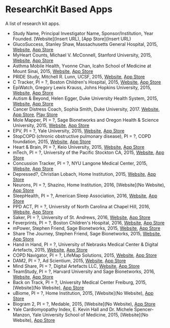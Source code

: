 # ResearchKit Based Apps
A list of research kit apps.

* Study Name, Principal Investigator Name, Sponsor/Institution, Year Founded. [Website](Insert URL), [App Store](Insert URL)
*	GlucoSuccess, Stanley Shaw, Massachusetts General Hospital, 2015, [Website](http://glucosuccess.org/), [App Store](https://itunes.apple.com/us/app/glucosuccess/id972143976?mt=8)
*	MyHeart Counts, Michael V. McConnell, Stanford University, 2015, [Website](https://med.stanford.edu/myheartcounts.html), [App Store](https://itunes.apple.com/us/app/myheart-counts/id972189947?mt=8)
*	Asthma Mobile Health, Yvonne Chan, Icahn School of Medicine at Mount Sinai, 2015, [Website](http://apps.icahn.mssm.edu/asthma/), [App Store](https://itunes.apple.com/us/app/asthma-health-by-mount-sinai/id972625668?mt=8)
*	PRIDE Study, Mitchell R. Lunn, UCSF, 2015, [Website](http://www.pridestudy.org/app/ucsf-pride-study-researchkit-app.html), [App Store](https://itunes.apple.com/us/app/pride-study/id1007044982?mt=8)
*	C Tracker, PI = ?, Boston Children's Hospital, 2015, [Website](http://c-tracker.chip.org/), [App Store](https://itunes.apple.com/us/app/c-tracker-research-study-on/id1045123122?mt=8)
*	EpiWatch, Gregory Lewis Krauss, Johns Hopkins University, 2015, [Website](https://itunes.apple.com/us/app/epiwatch/id1047757228?mt=8), [App Store](http://www.hopkinsmedicine.org/epiwatch)
*	Autism & Beyond, Helen Egger, Duke University Health System, 2015, [Website](https://autismandbeyond.researchkit.duke.edu/), [App Store](https://itunes.apple.com/us/app/autism-beyond/id1025327516?mt=8)
* Cancer Distress Coach, Sophia Smith, Duke University, 2017. [Website](http://www.dukecancerinstitute.org/distresscoach), [App Store](https://itunes.apple.com/us/app/cancer-distress-coach/id1128914290?ls=1&mt=8), [Play Store](https://play.google.com/store/apps/details?id=org.dihi.rfa.cancercoach)
*	Mole Mapper, PI = ?, Sage Bionetworks and Oregon Health & Science University, 2015, [Website](http://www.ohsu.edu/xd/health/services/dermatology/war-on-melanoma/mole-mapper.cfm), [App Store](https://itunes.apple.com/us/app/mole-mapper-melanoma-study/id1048337814?mt=8)
*	EPV, PI = ?, Yale University, 2015, [Website](http://klimanlabs.yale.edu/placenta/epv/), [App Store](https://itunes.apple.com/us/app/epv/id1031035790?mt=8)
*	StopCOPD (chronic obstructive pulmonary disease), PI = ?, COPD foundation, 2015, [Website](http://www.copdfoundation.org/), [App Store](https://itunes.apple.com/app/stopcopd/id1020845469?mt=8)
*	Heart & Brain, PI = ?, Keio University, 2015, [Website](http://www.keioep.com/heartbrain/), [App Store](https://itunes.apple.com/jp/app/heart-brain/id1058138791?mt=8)
*	mTech, PI = ?, University of the Pacific Stockton CA, 2015, [Website](http://rxv2.com/ed/mTECHICD.pdf), [App Store](https://itunes.apple.com/us/app/mtech-energy-drink-health/id1047567479?mt=8)
*	Concussion Tracker, PI = ?, NYU Langone Medical Center, 2015, [Website](http://nyulangone.org/apps/concussion-tracker-app), [App Store](https://itunes.apple.com/us/app/id1003284834?mt=8)
*	Depressed?, Christian Lobach, Home Institution, 2015, [Website](https://github.com/DerLobi/Depressed), [App Store](https://itunes.apple.com/app/depressed/id1062594092?mt=8)
*	Neurons, PI = ?, Shazino, Home Institution, 2016, [Website](No Website), [App Store](https://itunes.apple.com/app/neurons/id1060631628?ls=1&mt=8)
*	SleepHealth, PI = ?, American Sleep Association, 2016, [Website](http://www.sleeptember.org/sleephealthapp/), [App Store](https://itunes.apple.com/app/sleephealth/id1059830442?mt=8)
*	PPD ACT, PI = ?, University of North Carolina at Chapel Hill, 2016, [Website](http://www.pactforthecure.com/), [App Store](https://itunes.apple.com/app/ppd-act/id1048185979?mt=8)
*	Saker, PI = ?, University of St. Andrews, 2016, [Website](http://saker.io/), [App Store](https://itunes.apple.com/gb/app/saker/id1093325855?mt=8)
*	Feverprints, PI = ?, Boston Children's Hospital, 2016, [Website](http://feverprints.com/), [App Store](https://itunes.apple.com/app/feverprints-study-about-body/id1087411988?mt=8)
*	mPower, Stephen Friend, Sage Bionetworks, 2015, [Website](http://parkinsonmpower.org/), [App Store](https://itunes.apple.com/us/app/parkinson-mpower-study-app/id972191200?mt=8)
*	Share The Journey, Stephen Friend, Sage Bionetworks, 2015, [Website](http://sharethejourneyapp.org/), [App Store](https://itunes.apple.com/us/app/share-the-journey/id972180604?mt=8)
*	Hand in Hand, PI = ?, University of Nebrasks Medical Center & Digital Artefacts, 2015, [Website](https://www.handinhandstudies.org/), [App Store](https://itunes.apple.com/us/app/hand-in-hand-hiv-associated/id1005617953?mt=8)
*	COPD Navigator, PI = ?, LifeMap Solutions, 2015, [Website](http://www.lifemap-solutions.com/products/copd-navigator/), [App Store](https://itunes.apple.com/app/copd-navigator/id1022991860?mt=8)
*	DAM2, PI = ?, Ad Scientium, 2015, [Website](https://sites.google.com/site/projetdam/), [App Store](https://itunes.apple.com/fr/app/dam2/id1062558103?mt=8)
*	Mind Share, PI = ?, Digital Artefacts LLC, [Website](https://www.mindsharestudies.org/), [App Store](https://itunes.apple.com/app/mind-share-research-study/id1084064654?mt=8)
*	TeamStudy, PI = ?, Harvard University and Sage Bionetworks, 2016, [Website](https://footballplayershealth.harvard.edu/), [App Store](https://itunes.apple.com/app/teamstudy/id1047003882?mt=8)
*	Back on Track, PI = ?, University Medical Center Freiburg, 2015, [Website](No Website), [App Store](https://itunes.apple.com/app/back-on-track-kreuzbandriss/id1016535765?mt=8)
*	uBiome, PI = ?, Home Institution, 2015, [Website](No Website), [App Store](https://itunes.apple.com/app/ubiome/id998772157?mt=8)
*	Biogram 2, PI = ?, Medable, 2015, [Website](No Website), [App Store](https://itunes.apple.com/us/app/biogram-2/id1043761259?mt=8)
*	Yale Cardiomyopathy Index, E. Kevin Hall and Dr. Michele Spencer-Manzon, Yale University School of Medicine, 2015, [Website](No Website), [App Store](https://itunes.apple.com/us/app/yale-cardiomyopathy-index/id1043339894?mt=8)
